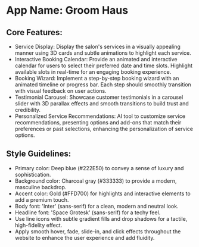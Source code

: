 # **App Name**: Groom Haus

## Core Features:

- Service Display: Display the salon's services in a visually appealing manner using 3D cards and subtle animations to highlight each service.
- Interactive Booking Calendar: Provide an animated and interactive calendar for users to select their preferred date and time slots. Highlight available slots in real-time for an engaging booking experience.
- Booking Wizard: Implement a step-by-step booking wizard with an animated timeline or progress bar. Each step should smoothly transition with visual feedback on user actions.
- Testimonial Carousel: Showcase customer testimonials in a carousel slider with 3D parallax effects and smooth transitions to build trust and credibility.
- Personalized Service Recommendations: AI tool to customize service recommendations, presenting options and add-ons that match their preferences or past selections, enhancing the personalization of service options.

## Style Guidelines:

- Primary color: Deep blue (#222E50) to convey a sense of luxury and sophistication.
- Background color: Charcoal gray (#333333) to provide a modern, masculine backdrop.
- Accent color: Gold (#FFD700) for highlights and interactive elements to add a premium touch.
- Body font: 'Inter' (sans-serif) for a clean, modern and neutral look.
- Headline font: 'Space Grotesk' (sans-serif) for a techy feel.
- Use line icons with subtle gradient fills and drop shadows for a tactile, high-fidelity effect.
- Apply smooth hover, fade, slide-in, and click effects throughout the website to enhance the user experience and add fluidity.
